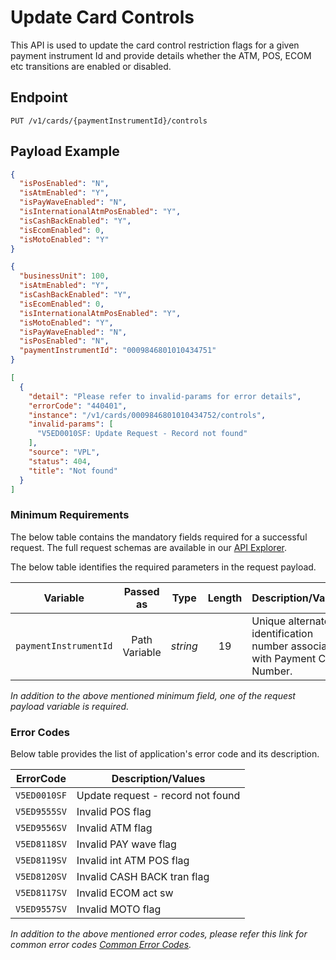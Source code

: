 # Update Card Controls

This API is used to update the card control restriction flags for a given payment instrument Id and provide details whether the ATM, POS, ECOM etc transitions are enabled or disabled.

## Endpoint

`PUT /v1/cards/{paymentInstrumentId}/controls`

## Payload Example

<!--
type: tab
titles: Request, Response, Error
-->

```json
{
  "isPosEnabled": "N",
  "isAtmEnabled": "Y",
  "isPayWaveEnabled": "N",
  "isInternationalAtmPosEnabled": "Y",
  "isCashBackEnabled": "Y",
  "isEcomEnabled": 0,
  "isMotoEnabled": "Y"
}
```

<!--
type: tab
-->

```json
{
  "businessUnit": 100,
  "isAtmEnabled": "Y",
  "isCashBackEnabled": "Y",
  "isEcomEnabled": 0,
  "isInternationalAtmPosEnabled": "Y",
  "isMotoEnabled": "Y",
  "isPayWaveEnabled": "N",
  "isPosEnabled": "N",
  "paymentInstrumentId": "0009846801010434751"
}
```

<!--
type: tab
-->

```json
[
  {
    "detail": "Please refer to invalid-params for error details",
    "errorCode": "440401",
    "instance": "/v1/cards/0009846801010434752/controls",
    "invalid-params": [
      "V5ED0010SF: Update Request - Record not found"
    ],
    "source": "VPL",
    "status": 404,
    "title": "Not found"
  }
]
```

<!-- type: tab-end -->

### Minimum Requirements

The below table contains the mandatory fields required for a successful request. The full request schemas are available in our [API Explorer](../api/?type=put&path=/v1/cards/{paymentInstrumentId}/controls).

The below table identifies the required parameters in the request payload.

| Variable | Passed as | Type | Length | Description/Values |
| -------- | :-------: | :--: | :------------: | ------------------ |
| `paymentInstrumentId` | Path Variable | *string* | 19 | Unique alternate identification number associated with Payment Card Number. |

*In addition to the above mentioned minimum field, one of the request payload variable is required.*

### Error Codes

Below table provides the list of application's error code and its description.

| ErrorCode |  Description/Values |
| --------  | ------------------ |
| `V5ED0010SF` | Update request - record not found |
| `V5ED9555SV` | Invalid POS flag |
| `V5ED9556SV` | Invalid ATM flag |  
| `V5ED8118SV` | Invalid PAY wave flag |  
| `V5ED8119SV` | Invalid int ATM POS flag |  
| `V5ED8120SV` | Invalid CASH BACK tran flag |  
| `V5ED8117SV` | Invalid ECOM act sw |  
| `V5ED9557SV` | Invalid MOTO flag |  

*In addition to the above mentioned error codes, please refer this link for common error codes [Common Error Codes](?path=docs/Common_Error_Code.md).*
